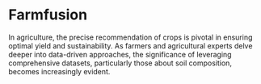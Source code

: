 # Farmfusion
In agriculture, the precise recommendation of crops is pivotal in ensuring optimal yield and sustainability. As farmers and agricultural experts delve deeper into data-driven approaches, the significance of leveraging comprehensive datasets, particularly those about soil composition, becomes increasingly evident.
